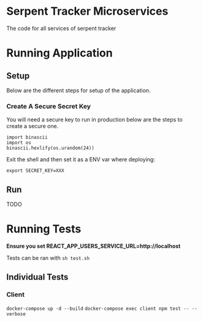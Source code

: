 # Serpent Tracker Microservices
The code for all services of serpent tracker

# Running Application

## Setup
Below are the different steps for setup of the application.

### Create A Secure Secret Key
You will need a secure key to run in production below are the steps to create a secure one.
```
import binascii
import os
binascii.hexlify(os.urandom(24))
```
Exit the shell and then set it as a ENV var where deploying:

`export SECRET_KEY=XXX`

## Run
TODO



# Running Tests
**Ensure you set REACT_APP_USERS_SERVICE_URL=http://localhost**

Tests can be ran with `sh test.sh`

## Individual Tests

### Client
`docker-compose up -d --build`
`docker-compose exec client npm test -- --verbose`
